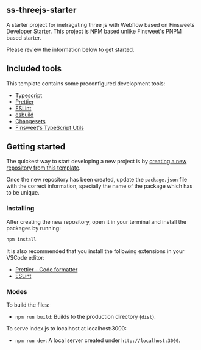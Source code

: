 ## ss-threejs-starter

A starter project for inetragating three js with Webflow based on Finsweets Developer Starter. This project is NPM based unlike Finsweet's PNPM based starter.

Please review the information below to get started.

## Included tools

This template contains some preconfigured development tools:

- [Typescript](https://www.typescriptlang.org/)
- [Prettier](https://prettier.io/)
- [ESLint](https://eslint.org/)
- [esbuild](https://esbuild.github.io/)
- [Changesets](https://github.com/changesets/changesets)
- [Finsweet's TypeScript Utils](https://github.com/finsweet/ts-utils)

## Getting started

The quickest way to start developing a new project is by [creating a new repository from this template](https://docs.github.com/en/github/creating-cloning-and-archiving-repositories/creating-a-repository-from-a-template#creating-a-repository-from-a-template).

Once the new repository has been created, update the `package.json` file with the correct information, specially the name of the package which has to be unique.

### Installing

After creating the new repository, open it in your terminal and install the packages by running:

```bash
npm install
```

It is also recommended that you install the following extensions in your VSCode editor:

- [Prettier - Code formatter](https://marketplace.visualstudio.com/items?itemName=esbenp.prettier-vscode)
- [ESLint](https://marketplace.visualstudio.com/items?itemName=dbaeumer.vscode-eslint)

### Modes

To build the files:

- `npm run build`: Builds to the production directory (`dist`).

To serve index.js to localhost at localhost:3000:

- `npm run dev`: A local server created under `http://localhost:3000`.
